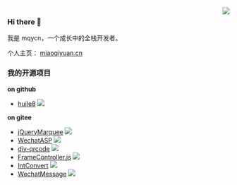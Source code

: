 <img align="right" src="https://github-readme-stats.vercel.app/api?username=mqycn&show_icons=true&theme=radical" />

### Hi there 👋

我是 mqycn，一个成长中的全栈开发者。

个人主页： [miaoqiyuan.cn](http://www.miaoqiyuan.cn/)

### 我的开源项目

**on github**

- [huile8](https://github.com/mqycn/huile8)  ![](https://img.shields.io/github/stars/mqycn/huile8.svg)

**on gitee**

- [jQueryMarquee](https://gitee.com/mqycn/jQueryMarquee)  ![](https://gitee.com/mqycn/jQueryMarquee/badge/star.svg?theme=dark)
- [WechatASP](https://gitee.com/mqycn/WechatASP)  ![](https://gitee.com/mqycn/WechatASP/badge/star.svg?theme=dark)
- [diy-qrcode](https://gitee.com/mqycn/diy-qrcode)  ![](https://gitee.com/mqycn/diy-qrcode/badge/star.svg?theme=dark)
- [FrameController.js](https://gitee.com/mqycn/FrameController.js)  ![](https://gitee.com/mqycn/FrameController.js/badge/star.svg?theme=dark)
- [IntConvert](https://gitee.com/mqycn/IntConvert)  ![](https://gitee.com/mqycn/IntConvert/badge/star.svg?theme=dark)
- [WechatMessage](https://gitee.com/mqycn/WechatMessage)  ![](https://gitee.com/mqycn/WechatMessage/badge/star.svg?theme=dark)
